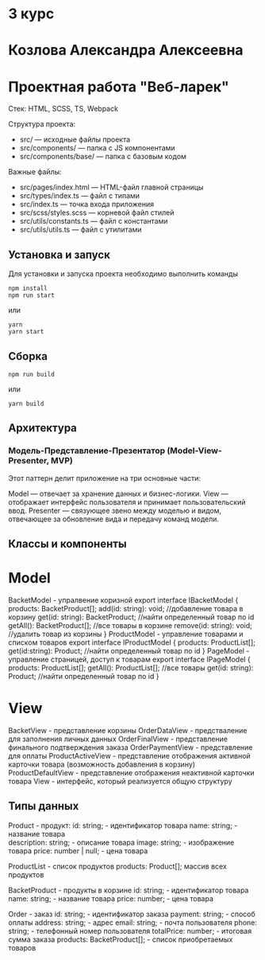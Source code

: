 # 3 курс
# Козлова Александра Алексеевна
# Проектная работа "Веб-ларек"

Стек: HTML, SCSS, TS, Webpack

Структура проекта:
- src/ — исходные файлы проекта
- src/components/ — папка с JS компонентами
- src/components/base/ — папка с базовым кодом

Важные файлы:
- src/pages/index.html — HTML-файл главной страницы
- src/types/index.ts — файл с типами
- src/index.ts — точка входа приложения
- src/scss/styles.scss — корневой файл стилей
- src/utils/constants.ts — файл с константами
- src/utils/utils.ts — файл с утилитами

## Установка и запуск
Для установки и запуска проекта необходимо выполнить команды

```
npm install
npm run start
```

или

```
yarn
yarn start
```
## Сборка

```
npm run build
```

или

```
yarn build
```

## Архитектура

### Модель-Представление-Презентатор (Model-View-Presenter, MVP)

Этот паттерн делит приложение на три основные части:

Model — отвечает за хранение данных и бизнес-логики.
View — отображает интерфейс пользователя и принимает пользовательский ввод.
Presenter — связующее звено между моделью и видом, отвечающее за обновление вида и передачу команд модели.


## Классы и компоненты

# Model

BacketModel - упралвение коризной
export interface IBacketModel {
    products: BacketProduct[];
    add(id: string): void; //добавление товара в корзину
    get(id: string): BacketProduct; //найти определенный товар по id
    getAll(): BacketProduct[]; //все товары в корзине
    remove(id: string): void; //удалить товар из корзины
}
ProductModel - управление товарами и списком товаров
export interface IProductModel {
    products: ProductList[];
    get(id:string): Product; //найти определенный товар по id
}
PageModel - управление страницей, доступ к товарам
export interface IPageModel {
    products: ProductList[];
    getAll(): ProductList[]; //все товары
    get(id: string): Product; //найти определенный товар по id
} 

# View

BacketView - представление корзины
OrderDataView - предстваление для заполнения личных данных
OrderFinalView - представление финального подтверждения заказа
OrderPaymentView - представление для оплаты 
ProductActiveView - представление отображения активной карточки товара (возможность добавления в корзину)
ProductDefaultView - представление отображения неактивной карточки товара 
View - интерфейс, который реализуется общую структуру
## Типы данных

Product - продукт:
id: string; - идентификатор товара
name: string; - название товара  
description: string; - описание товара
image: string; - изображение товара
price: number | null; - цена товара         

ProductList - список продуктов 
products: Product[]; массив всех продуктов

BacketProduct - продукты в корзине
id: string; - идентификатор товара
name: string; - название товара
price: number; - цена товара

Order - заказ
id: string; - идентификатор заказа
payment: string; - способ оплаты
address: string; - адрес
email: string; - почта пользователя
phone: string; - телефонный номер пользователя
totalPrice: number; - итоговая сумма заказа
products: BacketProduct[]; - список приобретаемых товаров

